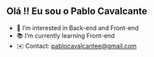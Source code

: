 ## Olá !! Eu sou o Pablo Cavalcante

- 👀 I’m interested in Back-end and Front-end
- 📚 I’m currently learning Front-end
- ✉️ Contact: pablocavalcantee@gmail.com
